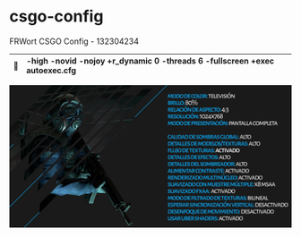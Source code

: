 # csgo-config
 FRWort CSGO Config - 132304234
 
 | :memo:        | -high -novid -nojoy +r_dynamic 0 -threads 6 -fullscreen +exec autoexec.cfg      |
|---------------|:------------------------|
 
![Alt text](/images/video_settings_high.jpg?raw=true "Video Settings - High")
